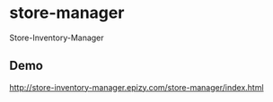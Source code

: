 # store-manager
Store-Inventory-Manager

## Demo

http://store-inventory-manager.epizy.com/store-manager/index.html
